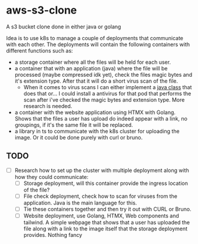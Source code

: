 # aws-s3-clone
A s3 bucket clone done in either java or golang

Idea is to use k8s to manage a couple of deployments that communicate with each other. The deployments will contain the following containers with different functions such as:
- a storage container where all the files will be held for each user.
- a container that with an application (java) where the file will be processed (maybe compressed idk yet), check the files magic bytes and it's extension type. After that it will do a short virus scan of the file.
    - When it comes to virus scans I can either implement a [java class](https://medium.com/aeturnuminc/virus-scanning-in-java-using-clamav-d60a181023df) that does that or... I could install a antivirus for that pod that performs the scan after i've checked the magic bytes and extension type. More research is needed.
- a container with the website application using HTMX with Golang. Shows that the files a user has upload do indeed appear with a link, no groupings, if it's the same file it will be replaced.
- a library in ts to communicate with the k8s cluster for uploading the image. Or it could be done purely with curl or bruno.  

## TODO
- [ ] Research how to set up the cluster with multiple deployment along with how they could communicate: 
    - [ ] Storage deployment, will this container provide the ingress location of the file?
    - [ ] File check deployment, check how to scan for viruses from the application. Java is the main language for this.
    - [ ] Tie these containers together and then try it out with CURL or Bruno.
    - [ ] Website deployment, use Golang, HTMX, Web components and tailwind. A simple webpage that shows that a user has uploaded the file along with a link to the image itself that the storage deployment provides. Nothing fancy